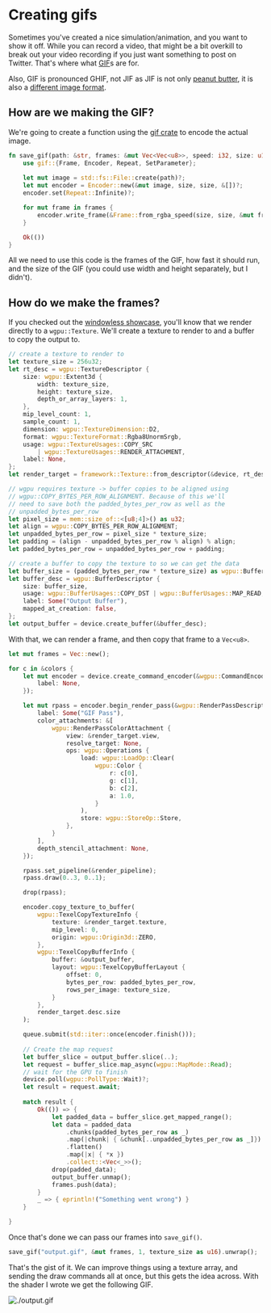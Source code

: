 # Creating gifs

Sometimes you've created a nice simulation/animation, and you want to show it off. While you can record a video, that might be a bit overkill to break out your video recording if you just want something to post on Twitter. That's where what [GIF](https://en.wikipedia.org/wiki/GIF)s are for.

Also, GIF is pronounced GHIF, not JIF as JIF is not only [peanut butter](https://en.wikipedia.org/wiki/Jif_%28peanut_butter%29), it is also a [different image format](https://filext.com/file-extension/JIF).

## How are we making the GIF?

We're going to create a function using the [gif crate](https://docs.rs/gif/) to encode the actual image.

```rust
fn save_gif(path: &str, frames: &mut Vec<Vec<u8>>, speed: i32, size: u16) -> Result<(), failure::Error> {
    use gif::{Frame, Encoder, Repeat, SetParameter};
    
    let mut image = std::fs::File::create(path)?;
    let mut encoder = Encoder::new(&mut image, size, size, &[])?;
    encoder.set(Repeat::Infinite)?;

    for mut frame in frames {
        encoder.write_frame(&Frame::from_rgba_speed(size, size, &mut frame, speed))?;
    }

    Ok(())
}
```

<!-- image-rs doesn't currently support looping, so I switched to gif -->
<!-- A GIF is a type of image, and fortunately, the [image crate](https://docs.rs/image/) supports GIFs natively. It's pretty simple to use. -->

<!-- ```rust
fn save_gif(path: &str, frames: &mut Vec<Vec<u8>>, speed: i32, size: u16) -> Result<(), failure::Error> {
    let output = std::fs::File::create(path)?;
    let mut encoder = image::gif::Encoder::new(output);

    for mut data in frames {
        let frame = image::gif::Frame::from_rgba_speed(size, size, &mut data, speed);
        encoder.encode(&frame)?;
    }

    Ok(())
}
``` -->

All we need to use this code is the frames of the GIF, how fast it should run, and the size of the GIF (you could use width and height separately, but I didn't).

## How do we make the frames?

If you checked out the [windowless showcase](../windowless/#a-triangle-without-a-window), you'll know that we render directly to a `wgpu::Texture`. We'll create a texture to render to and a buffer to copy the output to.

```rust
// create a texture to render to
let texture_size = 256u32;
let rt_desc = wgpu::TextureDescriptor {
    size: wgpu::Extent3d {
        width: texture_size,
        height: texture_size,
        depth_or_array_layers: 1,
    },
    mip_level_count: 1,
    sample_count: 1,
    dimension: wgpu::TextureDimension::D2,
    format: wgpu::TextureFormat::Rgba8UnormSrgb,
    usage: wgpu::TextureUsages::COPY_SRC
        | wgpu::TextureUsages::RENDER_ATTACHMENT,
    label: None,
};
let render_target = framework::Texture::from_descriptor(&device, rt_desc);

// wgpu requires texture -> buffer copies to be aligned using
// wgpu::COPY_BYTES_PER_ROW_ALIGNMENT. Because of this we'll
// need to save both the padded_bytes_per_row as well as the
// unpadded_bytes_per_row
let pixel_size = mem::size_of::<[u8;4]>() as u32;
let align = wgpu::COPY_BYTES_PER_ROW_ALIGNMENT;
let unpadded_bytes_per_row = pixel_size * texture_size;
let padding = (align - unpadded_bytes_per_row % align) % align;
let padded_bytes_per_row = unpadded_bytes_per_row + padding;

// create a buffer to copy the texture to so we can get the data
let buffer_size = (padded_bytes_per_row * texture_size) as wgpu::BufferAddress;
let buffer_desc = wgpu::BufferDescriptor {
    size: buffer_size,
    usage: wgpu::BufferUsages::COPY_DST | wgpu::BufferUsages::MAP_READ,
    label: Some("Output Buffer"),
    mapped_at_creation: false,
};
let output_buffer = device.create_buffer(&buffer_desc);
```

With that, we can render a frame, and then copy that frame to a `Vec<u8>`.

```rust
let mut frames = Vec::new();

for c in &colors {
    let mut encoder = device.create_command_encoder(&wgpu::CommandEncoderDescriptor {
        label: None,
    });

    let mut rpass = encoder.begin_render_pass(&wgpu::RenderPassDescriptor {
        label: Some("GIF Pass"),
        color_attachments: &[
            wgpu::RenderPassColorAttachment {
                view: &render_target.view,
                resolve_target: None,
                ops: wgpu::Operations {
                    load: wgpu::LoadOp::Clear(
                        wgpu::Color {
                            r: c[0],
                            g: c[1],
                            b: c[2],
                            a: 1.0,
                        }
                    ),
                    store: wgpu::StoreOp::Store,
                },
            }
        ],
        depth_stencil_attachment: None,
    });

    rpass.set_pipeline(&render_pipeline);
    rpass.draw(0..3, 0..1);

    drop(rpass);

    encoder.copy_texture_to_buffer(
        wgpu::TexelCopyTextureInfo {
            texture: &render_target.texture,
            mip_level: 0,
            origin: wgpu::Origin3d::ZERO,
        }, 
        wgpu::TexelCopyBufferInfo {
            buffer: &output_buffer,
            layout: wgpu::TexelCopyBufferLayout {
                offset: 0,
                bytes_per_row: padded_bytes_per_row,
                rows_per_image: texture_size,
            }
        },
        render_target.desc.size
    );

    queue.submit(std::iter::once(encoder.finish()));
    
    // Create the map request
    let buffer_slice = output_buffer.slice(..);
    let request = buffer_slice.map_async(wgpu::MapMode::Read);
    // wait for the GPU to finish
    device.poll(wgpu::PollType::Wait)?;
    let result = request.await;
    
    match result {
        Ok(()) => {
            let padded_data = buffer_slice.get_mapped_range();
            let data = padded_data
                .chunks(padded_bytes_per_row as _)
                .map(|chunk| { &chunk[..unpadded_bytes_per_row as _]})
                .flatten()
                .map(|x| { *x })
                .collect::<Vec<_>>();
            drop(padded_data);
            output_buffer.unmap();
            frames.push(data);
        }
        _ => { eprintln!("Something went wrong") }
    }

}
```

Once that's done we can pass our frames into `save_gif()`.

```rust
save_gif("output.gif", &mut frames, 1, texture_size as u16).unwrap();
```

That's the gist of it. We can improve things using a texture array, and sending the draw commands all at once, but this gets the idea across. With the shader I wrote we get the following GIF.


![./output.gif](./output.gif)

<AutoGithubLink/>
